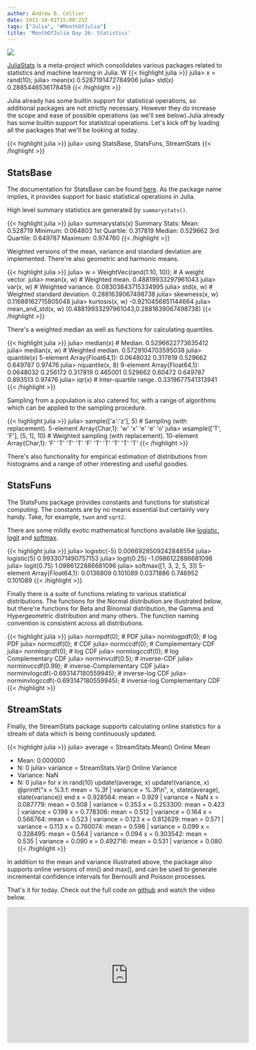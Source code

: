 ```yaml
---
author: Andrew B. Collier
date: 2015-10-01T15:00:25Z
tags: ["Julia", "#MonthOfJulia"]
title: 'MonthOfJulia Day 26: Statistics'
---
```


<!--more-->

<img src="/img/2015/09/Julia-Logo-Statistics.png">

[JuliaStats](https://github.com/JuliaStats) is a meta-project which consolidates various packages related to statistics and machine learning in Julia. W
{{< highlight julia >}}
julia> x = rand(10);
julia> mean(x)
0.5287191472784906
julia> std(x)
0.2885446536178459
{{< /highlight >}}

Julia already has some builtin support for statistical operations, so additional packages are not strictly necessary. However they do increase the scope and ease of possible operations (as we'll see below).Julia already has some builtin support for statistical operations. Let's kick off by loading all the packages that we'll be looking at today.

{{< highlight julia >}}
julia> using StatsBase, StatsFuns, StreamStats
{{< /highlight >}}

## StatsBase

The documentation for StatsBase can be found [here](http://statsbasejl.readthedocs.org/en/latest/). As the package name implies, it provides support for basic statistical operations in Julia.

High level summary statistics are generated by `summarystats()`.

{{< highlight julia >}}
julia> summarystats(x)
Summary Stats:
Mean: 0.528719
Minimum: 0.064803
1st Quartile: 0.317819
Median: 0.529662
3rd Quartile: 0.649787
Maximum: 0.974760
{{< /highlight >}}

Weighted versions of the mean, variance and standard deviation are implemented. There're also geometric and harmonic means.

{{< highlight julia >}}
julia> w = WeightVec(rand(1:10, 10)); 				# A weight vector.
julia> mean(x, w) 									# Weighted mean.
0.48819933297961043
julia> var(x, w) 									# Weighted variance.
0.08303843715334995
julia> std(x, w) 									# Weighted standard deviation.
0.2881639067498738
julia> skewness(x, w)
0.11688162715805048
julia> kurtosis(x, w)
-0.9210456851144664
julia> mean_and_std(x, w)
(0.48819933297961043,0.2881639067498738)
{{< /highlight >}}

There's a weighted median as well as functions for calculating quantiles.

{{< highlight julia >}}
julia> median(x) # Median.
0.5296622773635412
julia> median(x, w) 								# Weighted median.
0.5729104703595038
julia> quantile(x)
5-element Array{Float64,1}:
 0.0648032
 0.317819
 0.529662
 0.649787
 0.97476
julia> nquantile(x, 8)
9-element Array{Float64,1}:
 0.0648032
 0.256172
 0.317819
 0.465001
 0.529662
 0.60472
 0.649787
 0.893513
 0.97476
julia> iqr(x) # Inter-quartile range.
0.3319677541313941
{{< /highlight >}}

Sampling from a population is also catered for, with a range of algorithms which can be applied to the sampling procedure.

{{< highlight julia >}}
julia> sample(['a':'z'], 5) 						# Sampling (with replacement).
5-element Array{Char,1}:
 'w'
 'x'
 'e'
 'e'
 'o'
julia> wsample(['T', 'F'], [5, 1], 10) 				# Weighted sampling (with replacement).
10-element Array{Char,1}:
 'F'
 'T'
 'T'
 'T'
 'F'
 'T'
 'T'
 'T'
 'T'
 'T'
{{< /highlight >}}

There's also functionality for empirical estimation of distributions from histograms and a range of other interesting and useful goodies.

## StatsFuns

The StatsFuns package provides constants and functions for statistical computing. The constants are by no means essential but certainly very handy. Take, for example, `twoπ` and `sqrt2`.

There are some mildly exotic mathematical functions available like [logistic](https://en.wikipedia.org/wiki/Logistic_function), [logit](https://en.wikipedia.org/wiki/Logit) and [softmax](https://en.wikipedia.org/wiki/Softmax_function).

{{< highlight julia >}}
julia> logistic(-5)
0.0066928509242848554
julia> logistic(5)
0.9933071490757153
julia> logit(0.25)
-1.0986122886681098
julia> logit(0.75)
1.0986122886681096
julia> softmax([1, 3, 2, 5, 3])
5-element Array{Float64,1}:
 0.0136809
 0.101089
 0.0371886
 0.746952
 0.101089
{{< /highlight >}}

Finally there is a suite of functions relating to various statistical distributions. The functions for the Normal distribution are illustrated below, but there're functions for Beta and Binomial distribution, the Gamma and Hypergeometric distribution and many others. The function naming convention is consistent across all distributions.

{{< highlight julia >}}
julia> normpdf(0); 									# PDF
julia> normlogpdf(0); 								# log PDF
julia> normcdf(0); 									# CDF
julia> normccdf(0); 								# Complementary CDF
julia> normlogcdf(0); 								# log CDF
julia> normlogccdf(0); 								# log Complementary CDF
julia> norminvcdf(0.5); 							# inverse-CDF
julia> norminvccdf(0.99); 							# inverse-Complementary CDF
julia> norminvlogcdf(-0.693147180559945); 			# inverse-log CDF
julia> norminvlogccdf(-0.693147180559945); 			# inverse-log Complementary CDF
{{< /highlight >}}

## StreamStats

Finally, the StreamStats package supports calculating online statistics for a stream of data which is being continuously updated.

{{< highlight julia >}}
julia> average = StreamStats.Mean()
Online Mean
 * Mean: 0.000000
 * N:    0
julia> variance = StreamStats.Var()
Online Variance
 * Variance: NaN
 * N:        0
julia> for x in rand(10)
			update!(average, x)
			update!(variance, x)
			@printf("x = %3.f: mean = %.3f | variance = %.3f\n", x, state(average), state(variance))
		end
x = 0.928564: mean = 0.929 | variance = NaN
x = 0.087779: mean = 0.508 | variance = 0.353
x = 0.253300: mean = 0.423 | variance = 0.198
x = 0.778306: mean = 0.512 | variance = 0.164
x = 0.566764: mean = 0.523 | variance = 0.123
x = 0.812629: mean = 0.571 | variance = 0.113
x = 0.760074: mean = 0.598 | variance = 0.099
x = 0.328495: mean = 0.564 | variance = 0.094
x = 0.303542: mean = 0.535 | variance = 0.090
x = 0.492716: mean = 0.531 | variance = 0.080
{{< /highlight >}}

In addition to the mean and variance illustrated above, the package also supports online versions of min() and max(), and can be used to generate incremental confidence intervals for Bernoulli and Poisson processes.

That's it for today. Check out the full code on [github](https://github.com/DataWookie/MonthOfJulia) and watch the video below.

<iframe width="560" height="315" src="https://www.youtube.com/embed/lf1_FhMR7xA" frameborder="0" allowfullscreen></iframe>